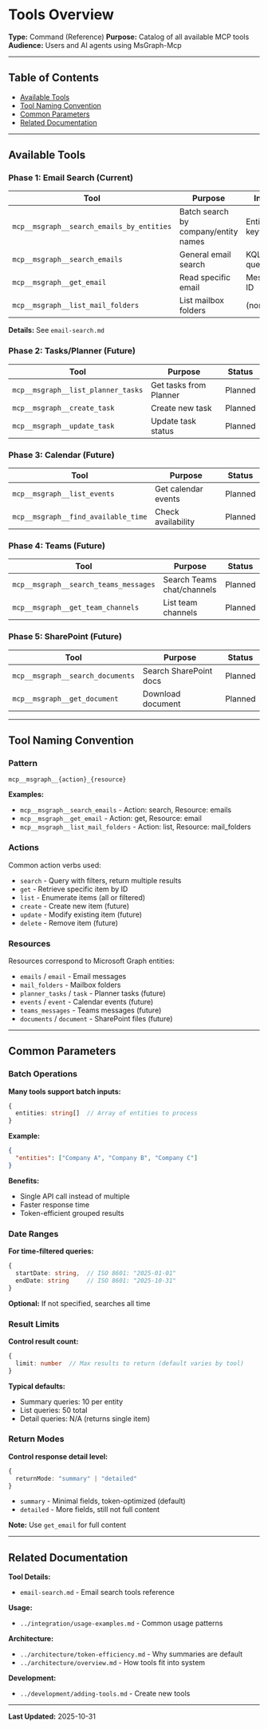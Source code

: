 # Tools Overview

**Type:** Command (Reference)
**Purpose:** Catalog of all available MCP tools
**Audience:** Users and AI agents using MsGraph-Mcp

---

## Table of Contents

- [Available Tools](#available-tools)
- [Tool Naming Convention](#tool-naming-convention)
- [Common Parameters](#common-parameters)
- [Related Documentation](#related-documentation)

---

## Available Tools

### Phase 1: Email Search (Current)

| Tool | Purpose | Input | Output |
|------|---------|-------|--------|
| `mcp__msgraph__search_emails_by_entities` | Batch search by company/entity names | Entity list, keywords | Grouped summaries |
| `mcp__msgraph__search_emails` | General email search | KQL query | Email list |
| `mcp__msgraph__get_email` | Read specific email | Message ID | Full email |
| `mcp__msgraph__list_mail_folders` | List mailbox folders | (none) | Folder tree |

**Details:** See `email-search.md`

### Phase 2: Tasks/Planner (Future)

| Tool | Purpose | Status |
|------|---------|--------|
| `mcp__msgraph__list_planner_tasks` | Get tasks from Planner | Planned |
| `mcp__msgraph__create_task` | Create new task | Planned |
| `mcp__msgraph__update_task` | Update task status | Planned |

### Phase 3: Calendar (Future)

| Tool | Purpose | Status |
|------|---------|--------|
| `mcp__msgraph__list_events` | Get calendar events | Planned |
| `mcp__msgraph__find_available_time` | Check availability | Planned |

### Phase 4: Teams (Future)

| Tool | Purpose | Status |
|------|---------|--------|
| `mcp__msgraph__search_teams_messages` | Search Teams chat/channels | Planned |
| `mcp__msgraph__get_team_channels` | List team channels | Planned |

### Phase 5: SharePoint (Future)

| Tool | Purpose | Status |
|------|---------|--------|
| `mcp__msgraph__search_documents` | Search SharePoint docs | Planned |
| `mcp__msgraph__get_document` | Download document | Planned |

---

## Tool Naming Convention

### Pattern

```
mcp__msgraph__{action}_{resource}
```

**Examples:**
- `mcp__msgraph__search_emails` - Action: search, Resource: emails
- `mcp__msgraph__get_email` - Action: get, Resource: email
- `mcp__msgraph__list_mail_folders` - Action: list, Resource: mail_folders

### Actions

Common action verbs used:
- `search` - Query with filters, return multiple results
- `get` - Retrieve specific item by ID
- `list` - Enumerate items (all or filtered)
- `create` - Create new item (future)
- `update` - Modify existing item (future)
- `delete` - Remove item (future)

### Resources

Resources correspond to Microsoft Graph entities:
- `emails` / `email` - Email messages
- `mail_folders` - Mailbox folders
- `planner_tasks` / `task` - Planner tasks (future)
- `events` / `event` - Calendar events (future)
- `teams_messages` - Teams messages (future)
- `documents` / `document` - SharePoint files (future)

---

## Common Parameters

### Batch Operations

**Many tools support batch inputs:**
```typescript
{
  entities: string[]  // Array of entities to process
}
```

**Example:**
```json
{
  "entities": ["Company A", "Company B", "Company C"]
}
```

**Benefits:**
- Single API call instead of multiple
- Faster response time
- Token-efficient grouped results

### Date Ranges

**For time-filtered queries:**
```typescript
{
  startDate: string,  // ISO 8601: "2025-01-01"
  endDate: string     // ISO 8601: "2025-10-31"
}
```

**Optional:** If not specified, searches all time

### Result Limits

**Control result count:**
```typescript
{
  limit: number  // Max results to return (default varies by tool)
}
```

**Typical defaults:**
- Summary queries: 10 per entity
- List queries: 50 total
- Detail queries: N/A (returns single item)

### Return Modes

**Control response detail level:**
```typescript
{
  returnMode: "summary" | "detailed"
}
```

- `summary` - Minimal fields, token-optimized (default)
- `detailed` - More fields, still not full content

**Note:** Use `get_email` for full content

---

## Related Documentation

**Tool Details:**
- `email-search.md` - Email search tools reference

**Usage:**
- `../integration/usage-examples.md` - Common usage patterns

**Architecture:**
- `../architecture/token-efficiency.md` - Why summaries are default
- `../architecture/overview.md` - How tools fit into system

**Development:**
- `../development/adding-tools.md` - Create new tools

---

**Last Updated:** 2025-10-31
